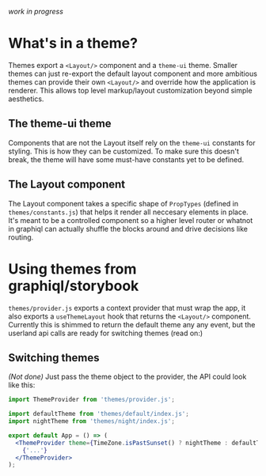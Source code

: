 _work in progress_

# What's in a theme?

Themes export a `<Layout/>` component and a `theme-ui` theme. Smaller themes can just re-export the default layout component and more ambitious themes can provide their own `<Layout/>` and override how the application is renderer. This allows top level markup/layout customization beyond simple aesthetics.

## The theme-ui theme

Components that are not the Layout itself rely on the `theme-ui` constants for styling. This is how they can be customized. To make sure this doesn't break, the theme will have some must-have constants yet to be defined.

## The Layout component

The Layout component takes a specific shape of `PropTypes` (defined in `themes/constants.js`) that helps it render all neccesary elements in place. It's meant to be a controlled component so a higher level router or whatnot in graphiql can actually shuffle the blocks around and drive decisions like routing.

# Using themes from graphiql/storybook

`themes/provider.js` exports a context provider that must wrap the app, it also exports a `useThemeLayout` hook that returns the `<Layout/>` component. Currently this is shimmed to return the default theme any any event, but the userland api calls are ready for switching themes (read on:)

## Switching themes

_(Not done)_ Just pass the theme object to the provider, the API could look like this:

```jsx
import ThemeProvider from 'themes/provider.js';

import defaultTheme from 'themes/default/index.js';
import nightTheme from 'themes/night/index.js';

export default App = () => (
  <ThemeProvider theme={TimeZone.isPastSunset() ? nightTheme : defaultTheme}>
    {'...'}
  </ThemeProvider>
);
```
